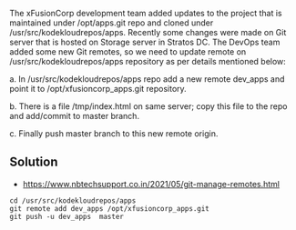 The xFusionCorp development team added updates to the project that is maintained under /opt/apps.git repo and cloned under /usr/src/kodekloudrepos/apps. Recently some changes were made on Git server that is hosted on Storage server in Stratos DC. The DevOps team added some new Git remotes, so we need to update remote on /usr/src/kodekloudrepos/apps repository as per details mentioned below:


a. In /usr/src/kodekloudrepos/apps repo add a new remote dev_apps and point it to /opt/xfusioncorp_apps.git repository.


b. There is a file /tmp/index.html on same server; copy this file to the repo and add/commit to master branch.


c. Finally push master branch to this new remote origin.



## Solution
- https://www.nbtechsupport.co.in/2021/05/git-manage-remotes.html
```
cd /usr/src/kodekloudrepos/apps
git remote add dev_apps /opt/xfusioncorp_apps.git
git push -u dev_apps  master

```
